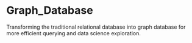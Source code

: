# Graph_Database
Transforming the traditional relational database into graph database for more efficient querying and data science exploration.
